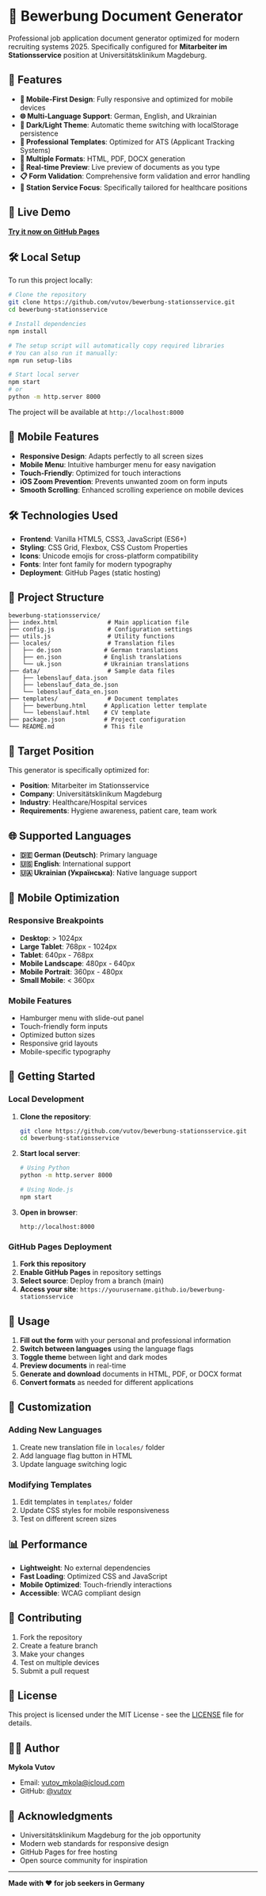 # 📄 Bewerbung Document Generator

Professional job application document generator optimized for modern recruiting systems 2025. Specifically configured for **Mitarbeiter im Stationsservice** position at Universitätsklinikum Magdeburg.

## 🌟 Features

- **📱 Mobile-First Design**: Fully responsive and optimized for mobile devices
- **🌐 Multi-Language Support**: German, English, and Ukrainian
- **🎨 Dark/Light Theme**: Automatic theme switching with localStorage persistence
- **📝 Professional Templates**: Optimized for ATS (Applicant Tracking Systems)
- **💾 Multiple Formats**: HTML, PDF, DOCX generation
- **🔄 Real-time Preview**: Live preview of documents as you type
- **📋 Form Validation**: Comprehensive form validation and error handling
- **🎯 Station Service Focus**: Specifically tailored for healthcare positions

## 🚀 Live Demo

**[Try it now on GitHub Pages](https://vutov.github.io/bewerbung-stationsservice/)**

## 🛠️ Local Setup

To run this project locally:

```bash
# Clone the repository
git clone https://github.com/vutov/bewerbung-stationsservice.git
cd bewerbung-stationsservice

# Install dependencies
npm install

# The setup script will automatically copy required libraries
# You can also run it manually:
npm run setup-libs

# Start local server
npm start
# or
python -m http.server 8000
```

The project will be available at `http://localhost:8000`

## 📱 Mobile Features

- **Responsive Design**: Adapts perfectly to all screen sizes
- **Mobile Menu**: Intuitive hamburger menu for easy navigation
- **Touch-Friendly**: Optimized for touch interactions
- **iOS Zoom Prevention**: Prevents unwanted zoom on form inputs
- **Smooth Scrolling**: Enhanced scrolling experience on mobile devices

## 🛠️ Technologies Used

- **Frontend**: Vanilla HTML5, CSS3, JavaScript (ES6+)
- **Styling**: CSS Grid, Flexbox, CSS Custom Properties
- **Icons**: Unicode emojis for cross-platform compatibility
- **Fonts**: Inter font family for modern typography
- **Deployment**: GitHub Pages (static hosting)

## 📁 Project Structure

```
bewerbung-stationsservice/
├── index.html              # Main application file
├── config.js               # Configuration settings
├── utils.js                # Utility functions
├── locales/                # Translation files
│   ├── de.json            # German translations
│   ├── en.json            # English translations
│   └── uk.json            # Ukrainian translations
├── data/                   # Sample data files
│   ├── lebenslauf_data.json
│   ├── lebenslauf_data_de.json
│   └── lebenslauf_data_en.json
├── templates/              # Document templates
│   ├── bewerbung.html     # Application letter template
│   └── lebenslauf.html    # CV template
├── package.json           # Project configuration
└── README.md              # This file
```

## 🎯 Target Position

This generator is specifically optimized for:
- **Position**: Mitarbeiter im Stationsservice
- **Company**: Universitätsklinikum Magdeburg
- **Industry**: Healthcare/Hospital services
- **Requirements**: Hygiene awareness, patient care, team work

## 🌐 Supported Languages

- **🇩🇪 German (Deutsch)**: Primary language
- **🇺🇸 English**: International support
- **🇺🇦 Ukrainian (Українська)**: Native language support

## 📱 Mobile Optimization

### Responsive Breakpoints
- **Desktop**: > 1024px
- **Large Tablet**: 768px - 1024px
- **Tablet**: 640px - 768px
- **Mobile Landscape**: 480px - 640px
- **Mobile Portrait**: 360px - 480px
- **Small Mobile**: < 360px

### Mobile Features
- Hamburger menu with slide-out panel
- Touch-friendly form inputs
- Optimized button sizes
- Responsive grid layouts
- Mobile-specific typography

## 🚀 Getting Started

### Local Development

1. **Clone the repository**:
   ```bash
   git clone https://github.com/vutov/bewerbung-stationsservice.git
   cd bewerbung-stationsservice
   ```

2. **Start local server**:
   ```bash
   # Using Python
   python -m http.server 8000
   
   # Using Node.js
   npm start
   ```

3. **Open in browser**:
   ```
   http://localhost:8000
   ```

### GitHub Pages Deployment

1. **Fork this repository**
2. **Enable GitHub Pages** in repository settings
3. **Select source**: Deploy from a branch (main)
4. **Access your site**: `https://yourusername.github.io/bewerbung-stationsservice`

## 📝 Usage

1. **Fill out the form** with your personal and professional information
2. **Switch between languages** using the language flags
3. **Toggle theme** between light and dark modes
4. **Preview documents** in real-time
5. **Generate and download** documents in HTML, PDF, or DOCX format
6. **Convert formats** as needed for different applications

## 🎨 Customization

### Adding New Languages
1. Create new translation file in `locales/` folder
2. Add language flag button in HTML
3. Update language switching logic

### Modifying Templates
1. Edit templates in `templates/` folder
2. Update CSS styles for mobile responsiveness
3. Test on different screen sizes

## 📊 Performance

- **Lightweight**: No external dependencies
- **Fast Loading**: Optimized CSS and JavaScript
- **Mobile Optimized**: Touch-friendly interactions
- **Accessible**: WCAG compliant design

## 🤝 Contributing

1. Fork the repository
2. Create a feature branch
3. Make your changes
4. Test on multiple devices
5. Submit a pull request

## 📄 License

This project is licensed under the MIT License - see the [LICENSE](LICENSE) file for details.

## 👨‍💻 Author

**Mykola Vutov**
- Email: vutov_mkola@icloud.com
- GitHub: [@vutov](https://github.com/vutov)

## 🙏 Acknowledgments

- Universitätsklinikum Magdeburg for the job opportunity
- Modern web standards for responsive design
- GitHub Pages for free hosting
- Open source community for inspiration

---

**Made with ❤️ for job seekers in Germany**